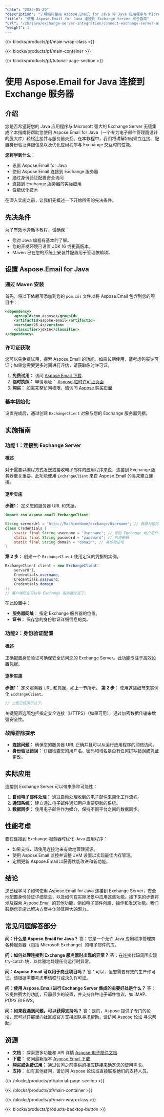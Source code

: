 ```yaml
---
"date": "2025-05-29"
"description": "了解如何使用 Aspose.Email for Java 将 Java 应用程序与 Microsoft Exchange Server 集成。本指南涵盖设置、连接、身份验证和性能优化。"
"title": "使用 Aspose.Email for Java 连接到 Exchange Server 综合指南"
"url": "/zh/java/exchange-server-integration/connect-exchange-server-aspose-email-java/"
"weight": 1
---
```


{{< blocks/products/pf/main-wrap-class >}}

{{< blocks/products/pf/main-container >}}

{{< blocks/products/pf/tutorial-page-section >}}
# 使用 Aspose.Email for Java 连接到 Exchange 服务器
## 介绍
您是否希望将您的 Java 应用程序与 Microsoft 强大的 Exchange Server 无缝集成？本指南将帮助您使用 Aspose.Email for Java（一个专为电子邮件管理而设计的强大库）轻松连接并与服务器交互。在本教程中，我们将讲解如何建立连接、配置身份验证详细信息以及优化应用程序与 Exchange 交互时的性能。

**您将学到什么：**
- 设置 Aspose.Email for Java
- 使用 Aspose.Email 连接到 Exchange 服务器
- 通过身份验证配置安全访问
- 连接到 Exchange 服务器的实际应用
- 性能优化技术

在深入实施之前，让我们先概述一下开始所需的先决条件。

## 先决条件
为了有效地遵循本教程，请确保：

- 您对 Java 编程有基本的了解。
- 您的开发环境已设置 JDK 16 或更高版本。
- Maven 已在您的系统上安装并配置用于管理依赖项。

## 设置 Aspose.Email for Java
### 通过 Maven 安装
首先，将以下依赖项添加到您的 `pom.xml` 文件以将 Aspose.Email 包含到您的项目中：

```xml
<dependency>
    <groupId>com.aspose</groupId>
    <artifactId>aspose-email</artifactId>
    <version>25.4</version>
    <classifier>jdk16</classifier>
</dependency>
```
### 许可证获取
您可以先免费试用，探索 Aspose.Email 的功能。如需长期使用，请考虑购买许可证；如果您需要更多时间进行评估，请获取临时许可证。
1. **免费试用：** 访问 [Aspose Email 下载](https://releases。aspose.com/email/java/).
2. **临时执照：** 申请地址： [Aspose 临时许可证页面](https://purchase。aspose.com/temporary-license/).
3. **购买：** 如需完整访问权限，请访问 [Aspose 购买页面](https://purchase。aspose.com/buy).

### 基本初始化
设置完成后，通过创建 `ExchangeClient` 对象与您的 Exchange 服务器凭据。

## 实施指南
### 功能 1：连接到 Exchange Server
#### 概述
对于需要以编程方式发送或接收电子邮件的应用程序来说，连接到 Exchange 服务器至关重要。此功能使用 `ExchangeClient` 来自 Aspose.Email 的类来建立连接。
#### 逐步实施
**步骤1：** 定义您的服务器 URL 和凭据。
```java
import com.aspose.email.ExchangeClient;

String serverUrl = "http://MachineName/exchange/Username"; // 替换为您的实际服务器 URL
class Credentials {
    static final String username = "Username"; // 您的 Exchange 帐户用户名
    static final String password = "password"; // 对应密码
    static final String domain = "domain"; // 身份验证域
}
```
**第 2 步：** 创建一个 `ExchangeClient` 使用定义的凭据的实例。
```java
ExchangeClient client = new ExchangeClient(
    serverUrl, 
    Credentials.username, 
    Credentials.password, 
    Credentials.domain
);
// 客户端现在可以与 Exchange 服务器交互了。
```
在此设置中：
- **服务器网址：** 指定 Exchange 服务器的位置。
- **证书：** 保存您的身份验证详细信息的类。

### 功能2：身份验证配置
#### 概述
正确配置身份验证可确保安全访问您的 Exchange Server。此功能专注于高效设置凭据。
#### 逐步实施
**步骤1：** 定义服务器 URL 和凭据，如上一节所示。
**第 2 步：** 使用这些细节来实例化 `ExchangeClient`。
```java
// 上面已经演示过了。
```
关键配置选项包括指定安全连接（HTTPS）（如果可用），通过加密数据传输来增强安全性。

### 故障排除提示
- **连接问题：** 确保您的服务器 URL 正确并且可以从运行应用程序的网络访问。
- **身份验证错误：** 仔细检查您的用户名、密码和域名是否有任何拼写错误或凭证更改。

## 实际应用
连接到 Exchange Server 可以带来多种可能性：
1. **自动电子邮件处理：** 通过自动处理收到的电子邮件来简化工作流程。
2. **通知系统：** 建立通过电子邮件通知用户重要更新的系统。
3. **数据同步：** 使用电子邮件作为媒介，保持不同平台之间的数据同步。

## 性能考虑
要在连接到 Exchange 服务器时优化 Java 应用程序：
- 如果支持，请使用连接池来有效地管理资源。
- 使用 Aspose.Email 监控并调整 JVM 设置以实现最佳内存管理。
- 定期更新 Aspose.Email 以获得性能改进和新功能。

## 结论
您已经学习了如何使用 Aspose.Email for Java 连接到 Exchange Server，安全地配置身份验证详细信息，以及如何在实际场景中应用这些功能。接下来的步骤将涉及探索 Aspose.Email 的其他功能，例如电子邮件创建、操作和发送功能。我们鼓励您实施此解决方案并体验其巨大的潜力。

## 常见问题解答部分
**问：什么是 Aspose.Email for Java？**
答：它是一个允许 Java 应用程序管理跨各种服务器（包括 Microsoft Exchange）的电子邮件的库。

**问：如何处理连接到 Exchange 服务器时出现的异常？**
答：在连接代码周围实现 try-catch 块，以优雅地处理任何运行时异常。

**问：Aspose.Email 可以用于商业项目吗？**
答：可以，但您需要有效的生产许可证。请根据需要考虑申请临时或永久许可证。

**问：使用 Aspose.Email 进行 Exchange Server 集成的主要好处是什么？**
答：它提供强大的功能，只需最少的设置，并支持各种电子邮件协议，如 IMAP、POP3 和 EWS。

**问：如果我遇到问题，可以获得支持吗？**
答：是的，Aspose 提供了专门的论坛，您可以在那里向社区或官方支持团队寻求帮助。请访问 [Aspose 论坛](https://forum.aspose.com/c/email/10) 寻求帮助。

## 资源
- **文档：** 探索更多功能和 API 详情 [Aspose 电子邮件文档](https://reference。aspose.com/email/java/).
- **下载：** 访问最新版本 [Aspose Email 下载](https://releases。aspose.com/email/java/).
- **购买或免费试用：** 通过访问之前提供的相应链接来确定您的使用需求。
- **支持：** 如有其他疑问，请访问 Aspose 论坛或直接联系他们的支持人员。

{{< /blocks/products/pf/tutorial-page-section >}}

{{< /blocks/products/pf/main-container >}}

{{< /blocks/products/pf/main-wrap-class >}}

{{< blocks/products/products-backtop-button >}}